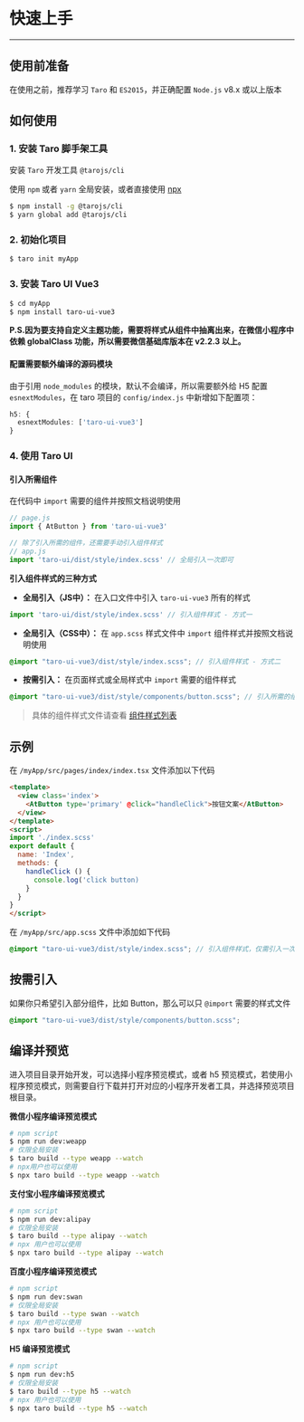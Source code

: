 # 快速上手

---

## 使用前准备

在使用之前，推荐学习 `Taro` 和 `ES2015`，并正确配置 `Node.js` v8.x 或以上版本

## 如何使用

### 1. 安装 Taro 脚手架工具

安装 `Taro` 开发工具 `@tarojs/cli`

使用 `npm` 或者 `yarn` 全局安装，或者直接使用 [npx](https://medium.com/@maybekatz/introducing-npx-an-npm-package-runner-55f7d4bd282b)

```bash
$ npm install -g @tarojs/cli
$ yarn global add @tarojs/cli
```

### 2. 初始化项目


```bash
$ taro init myApp
```

### 3. 安装 Taro UI Vue3

```bash
$ cd myApp
$ npm install taro-ui-vue3
```

**P.S.因为要支持自定义主题功能，需要将样式从组件中抽离出来，在微信小程序中依赖 globalClass 功能，所以需要微信基础库版本在 v2.2.3 以上。**

#### 配置需要额外编译的源码模块

由于引用 `node_modules` 的模块，默认不会编译，所以需要额外给 H5 配置 `esnextModules`，在 taro 项目的 `config/index.js` 中新增如下配置项：

```typescript
h5: {
  esnextModules: ['taro-ui-vue3']
}
```

### 4. 使用 Taro UI

#### 引入所需组件

在代码中 `import` 需要的组件并按照文档说明使用

```typescript
// page.js
import { AtButton } from 'taro-ui-vue3'

// 除了引入所需的组件，还需要手动引入组件样式
// app.js
import 'taro-ui/dist/style/index.scss' // 全局引入一次即可
```

**引入组件样式的三种方式**

- **全局引入（JS中）：** 在入口文件中引入 `taro-ui-vue3` 所有的样式
```typescript
import 'taro-ui/dist/style/index.scss' // 引入组件样式 - 方式一
```

- **全局引入（CSS中）：** 在 `app.scss` 样式文件中 `import` 组件样式并按照文档说明使用
```scss
@import "taro-ui-vue3/dist/style/index.scss"; // 引入组件样式 - 方式二
```

- **按需引入：** 在页面样式或全局样式中 `import` 需要的组件样式
```scss
@import "taro-ui-vue3/dist/style/components/button.scss"; // 引入所需的组件样式 - 方式三
```

> 具体的组件样式文件请查看 [组件样式列表](https://github.com/NervJS/taro-ui/tree/dev/src/style/components)

## 示例

在 `/myApp/src/pages/index/index.tsx` 文件添加以下代码


```html
<template>
  <view class='index'>
    <AtButton type='primary' @click="handleClick">按钮文案</AtButton>
  </view>
</template>
<script>
import './index.scss'
export default {
  name: 'Index',
  methods: {
    handleClick () {
      console.log('click button)
    }
  }
}
</script>
```


在 `/myApp/src/app.scss` 文件中添加如下代码

```scss
@import "taro-ui-vue3/dist/style/index.scss"; // 引入组件样式，仅需引入一次即可
```

## 按需引入

如果你只希望引入部分组件，比如 Button，那么可以只 `@import` 需要的样式文件

```scss
@import "taro-ui-vue3/dist/style/components/button.scss";
```

## 编译并预览

进入项目目录开始开发，可以选择小程序预览模式，或者 h5 预览模式，若使用小程序预览模式，则需要自行下载并打开对应的小程序开发者工具，并选择预览项目根目录。

**微信小程序编译预览模式**

```bash
# npm script
$ npm run dev:weapp
# 仅限全局安装
$ taro build --type weapp --watch
# npx用户也可以使用
$ npx taro build --type weapp --watch
```

**支付宝小程序编译预览模式**

```bash
# npm script
$ npm run dev:alipay
# 仅限全局安装
$ taro build --type alipay --watch
# npx 用户也可以使用
$ npx taro build --type alipay --watch
```

**百度小程序编译预览模式**

```bash
# npm script
$ npm run dev:swan
# 仅限全局安装
$ taro build --type swan --watch
# npx 用户也可以使用
$ npx taro build --type swan --watch
```

**H5 编译预览模式**

```bash
# npm script
$ npm run dev:h5
# 仅限全局安装
$ taro build --type h5 --watch
# npx 用户也可以使用
$ npx taro build --type h5 --watch
```
